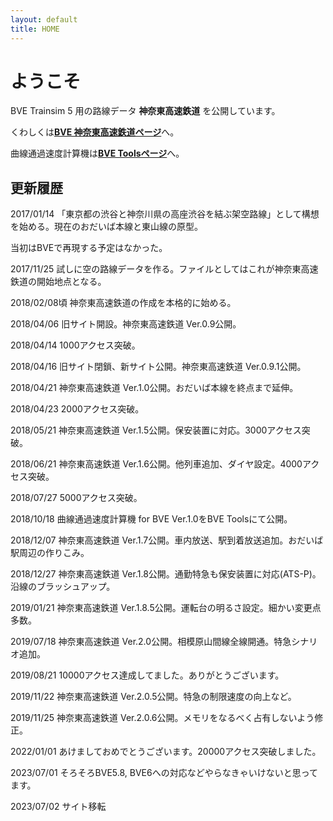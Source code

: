 ```yaml
---
layout: default
title: HOME
---
```


# ようこそ
BVE Trainsim 5 用の路線データ **神奈東高速鉄道** を公開しています。

​くわしくは[**BVE 神奈東高速鉄道ページ**](kanato)へ。​​

​曲線通過速度計算機は[**BVE Toolsページ**](bvetools)へ。

## 更新履歴
2017/01/14 「東京都の渋谷と神奈川県の高座渋谷を結ぶ架空路線」として構想を始める。現在のおだいば本線と東山線の原型。

当初はBVEで再現する予定はなかった。

2017/11/25 試しに空の路線データを作る。ファイルとしてはこれが神奈東高速鉄道の開始地点となる。

2018/02/08頃 神奈東高速鉄道の作成を本格的に始める。

2018/04/06 旧サイト開設。神奈東高速鉄道 Ver.0.9公開。

2018/04/14 1000アクセス突破。

2018/04/16 旧サイト閉鎖、新サイト公開。神奈東高速鉄道 Ver.0.9.1公開。

2018/04/21 神奈東高速鉄道 Ver.1.0公開。おだいば本線を終点まで延伸。

2018/04/23 2000アクセス突破。

2018/05/21 神奈東高速鉄道 Ver.1.5公開。保安装置に対応。3000アクセス突破。

2018/06/21 神奈東高速鉄道 Ver.1.6公開。他列車追加、ダイヤ設定。4000アクセス突破。

2018/07/27 5000アクセス突破。

​2018/10/18 曲線通過速度計算機 for BVE Ver.1.0をBVE Toolsにて公開。

2018/12/07 神奈東高速鉄道 Ver.1.7公開。車内放送、駅到着放送追加。おだいば駅周辺の作りこみ。

2018/12/27 神奈東高速鉄道 Ver.1.8公開。通勤特急も保安装置に対応(ATS-P)。沿線のブラッシュアップ。

2019/01/21 神奈東高速鉄道 Ver.1.8.5公開。運転台の明るさ設定。細かい変更点多数。

2019/07/18 神奈東高速鉄道 Ver.2.0公開。相模原山間線全線開通。特急シナリオ追加。

2019/08/21 10000アクセス達成してました。ありがとうございます。

2019/11/22 神奈東高速鉄道 Ver.2.0.5公開。特急の制限速度の向上など。

2019/11/25 神奈東高速鉄道 Ver.2.0.6公開。メモリをなるべく占有しないよう修正。

2022/01/01 あけましておめでとうございます。20000アクセス突破しました。

2023/07/01 そろそろBVE5.8, BVE6への対応などやらなきゃいけないと思ってます。

2023/07/02 サイト移転